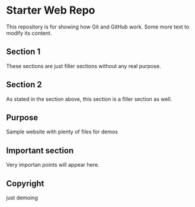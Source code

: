 # Starter Web Repo

This repository is for showing how Git and GitHub work. Some more text to modify its content.

## Section 1 

These sections are just filler sections without any real purpose.

## Section 2

As stated in the section above, this section is a filler section as well.

## Purpose

Sample website with plenty of files for demos

## Important section

Very importan points will appear here.

## Copyright

just demoing